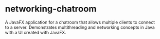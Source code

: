 # networking-chatroom
A JavaFX application for a chatroom that allows multiple clients to connect to a server. Demonstrates multithreading and networking concepts in Java with a UI created with JavaFX.
